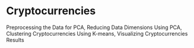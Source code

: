 # Cryptocurrencies

Preprocessing the Data for PCA, Reducing Data Dimensions Using PCA, Clustering Cryptocurrencies Using K-means, Visualizing Cryptocurrencies Results
